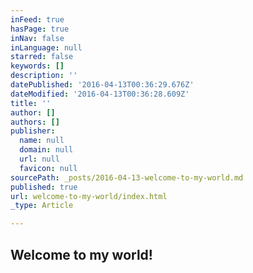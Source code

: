 ```yaml
---
inFeed: true
hasPage: true
inNav: false
inLanguage: null
starred: false
keywords: []
description: ''
datePublished: '2016-04-13T00:36:29.676Z'
dateModified: '2016-04-13T00:36:28.609Z'
title: ''
author: []
authors: []
publisher:
  name: null
  domain: null
  url: null
  favicon: null
sourcePath: _posts/2016-04-13-welcome-to-my-world.md
published: true
url: welcome-to-my-world/index.html
_type: Article

---
```

## Welcome to my world!